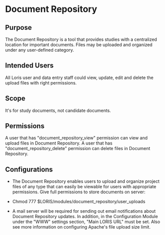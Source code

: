 # Document Repository

## Purpose

 The Document Repository is a tool that provides studies with a centralized location for important documents. Files may be uploaded and organized under any user-defined category.

## Intended Users
 
 All Loris user and data entry staff could view, update, edit and delete the upload files with right permissions.

## Scope

 It's for study documents, not candidate documents.

## Permissions

 A user that has "document_repository_view" permission can view and upload files in Document Repository.
 A user that has "document_repository_delete" permission can delete files in Document Repository.

## Configurations


- The Document Repository enables users to upload and organize project files of any type that can easily be viewable for users with appropriate permissions. Give full permissions to store documents on server:

- Chmod 777 $LORIS/modules/document_repository/user_uploads 

- A mail server will be required for sending out email notifications about Document Repository updates. In addition, in the Configuration Module under the "WWW" settings section, "Main LORIS URL" must be set. Also see more information on configuring Apache's file upload size limit.

